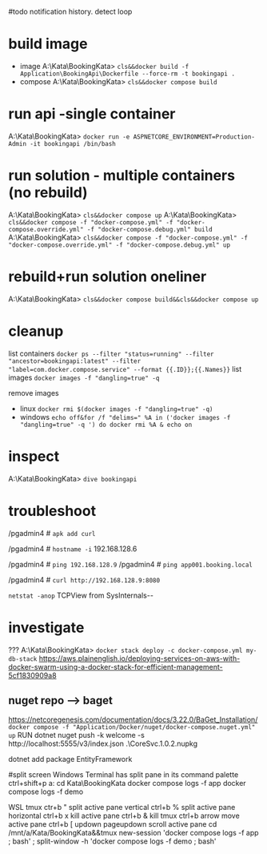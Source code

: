 #todo
notification history. detect loop

# build image
 - image
   A:\Kata\BookingKata> `cls&&docker build -f Application\BookingApi\Dockerfile --force-rm -t bookingapi .`
 - compose
   A:\Kata\BookingKata> `cls&&docker compose build`

# run api -single container
A:\Kata\BookingKata> `docker run -e ASPNETCORE_ENVIRONMENT=Production-Admin -it bookingapi /bin/bash`

# run solution - multiple containers (no rebuild)
A:\Kata\BookingKata> `cls&&docker compose up`
A:\Kata\BookingKata> `cls&&docker compose -f "docker-compose.yml" -f "docker-compose.override.yml" -f "docker-compose.debug.yml" build`
A:\Kata\BookingKata> `cls&&docker compose -f "docker-compose.yml" -f "docker-compose.override.yml" -f "docker-compose.debug.yml" up`

# rebuild+run solution oneliner
A:\Kata\BookingKata> `cls&&docker compose build&&cls&&docker compose up`

# cleanup
list containers
`docker ps --filter "status=running" --filter "ancestor=bookingapi:latest" --filter "label=com.docker.compose.service" --format {{.ID}};{{.Names}}`
list images
`docker images -f "dangling=true" -q`

remove images
 - linux
   `docker rmi $(docker images -f "dangling=true" -q)`
 - windows
   `echo off&for /f "delims=" %A in ('docker images -f "dangling=true" -q ') do docker rmi %A & echo on`

# inspect
A:\Kata\BookingKata> `dive bookingapi`

# troubleshoot

/pgadmin4 # `apk add curl`

/pgadmin4 # `hostname -i`
192.168.128.6

/pgadmin4 # `ping 192.168.128.9`
/pgadmin4 # `ping app001.booking.local`

/pgadmin4 # `curl http://192.168.128.9:8080`


`netstat -anop`
TCPView from SysInternals--

# investigate

??? A:\Kata\BookingKata> `docker stack deploy -c docker-compose.yml my-db-stack`
https://aws.plainenglish.io/deploying-services-on-aws-with-docker-swarm-using-a-docker-stack-for-efficient-management-5cf1830909a8


## nuget repo --> baget
https://netcoregenesis.com/documentation/docs/3.22.0/BaGet_Installation/
`docker compose -f "Application/Docker/nuget/docker-compose.nuget.yml" up`
RUN dotnet nuget push -k welcome -s http://localhost:5555/v3/index.json .\CoreSvc.1.0.2.nupkg


dotnet add package EntityFramework

#split screen
Windows Terminal has split pane in its command palette ctrl+shift+p
a:
cd Kata\BookingKata
docker compose logs -f app
docker compose logs -f demo

WSL
tmux
ctr+b "  split active pane vertical
ctrl+b %  split active pane horizontal
ctrl+b x  kill active pane
ctrl+b &  kill tmux
ctrl+b arrow  move active pane
ctrl+b [ updown pageupdown  scroll active pane
cd /mnt/a/Kata/BookingKata&&tmux new-session  'docker compose logs -f app ; bash' \; split-window -h 'docker compose logs -f demo ; bash' 
